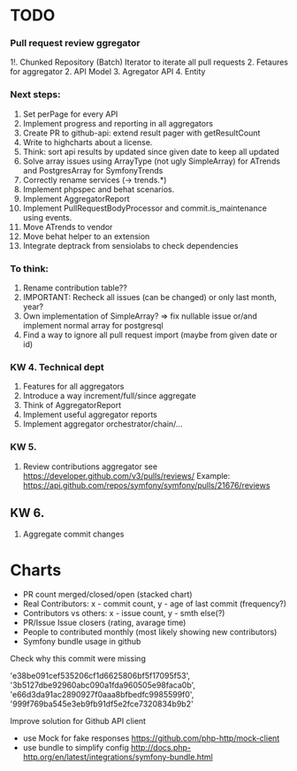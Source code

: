 TODO
==============

### Pull request review ggregator
1!. Chunked Repository (Batch) Iterator to iterate all pull requests
2. Fetaures for aggregator
2. API Model
3. Agregator API
4. Entity


### Next steps:
1. Set perPage for every API
1. Implement progress and reporting in all aggregators
1. Create PR to github-api: extend result pager with getResultCount
1. Write to highcharts about a license.
1. Think: sort api results by updated since given date to keep all updated
1. Solve array issues using ArrayType (not ugly SimpleArray) for ATrends and PostgresArray for SymfonyTrends
1. Correctly rename services (-> trends.*)
1. Implement phpspec and behat scenarios.
1. Implement AggregatorReport
1. Implement PullRequestBodyProcessor and commit.is_maintenance using events.
1. Move ATrends to vendor
1. Move behat helper to an extension
1. Integrate deptrack from sensiolabs to check dependencies

### To think:

1. Rename contribution table??
1. IMPORTANT: Recheck all issues (can be changed) or only last month, year?
1. Own implementation of SimpleArray? => fix nullable issue or/and implement normal array for postgresql 
1. Find a way to ignore all pull request import (maybe from given date or id)

### KW 4. Technical dept
1. Features for all aggregators
1. Introduce a way increment/full/since aggregate
1. Think of AggregatorReport
1. Implement useful aggregator reports
1. Implement aggregator orchestrator/chain/...



### KW 5.
1. Review contributions aggregator see https://developer.github.com/v3/pulls/reviews/
   Example: https://api.github.com/repos/symfony/symfony/pulls/21676/reviews

## KW 6.
1. Aggregate commit changes


# Charts
- PR count merged/closed/open (stacked chart)
- Real Contributors: x - commit count, y - age of last commit (frequency?)
- Contributors vs others: x - issue count, y - smth else(?)
- PR/Issue Issue closers (rating, avarage time) 
- People to contributed monthly (most likely showing new contributors)
- Symfony bundle usage in github


Check why this commit were missing

'e38be091cef535206cf1d6625806bf5f17095f53',
'3b5127dbe92960abc090a1fda960505e98faca0b',
'e66d3da91ac2890927f0aaa8bfbedfc9985599f0',
'999f769ba545e3eb9fb91df5e2fce7320834b9b2'


Improve solution for Github API client

* use Mock for fake responses https://github.com/php-http/mock-client
* use bundle to simplify config http://docs.php-http.org/en/latest/integrations/symfony-bundle.html

